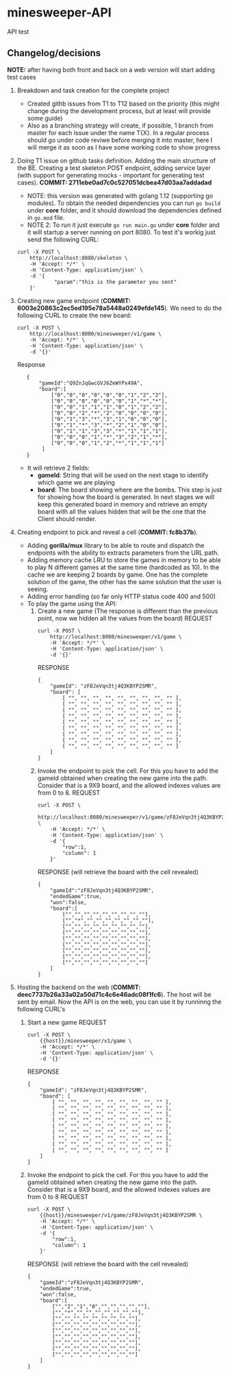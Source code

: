 # minesweeper-API
API test

## Changelog/decisions 
**NOTE:** after having both front and back on a web version will start adding test cases
1. Breakdown and task creation for the complete project
    - Created githb issues from T1 to T12 based on the priority (this might change during the development process, but at least will provide some guide)
    - Also as a branching strategy will create, if possible, 1 branch from master for each issue under the name T{X}. In a regular process should go under code reviwe before merging it into master, here I will merge it as soon as I have some working code to show progress
2. Doing T1 issue on github tasks definition. Adding the main structure of the BE. Creating a test skeleton POST endpoint, adding service layer (with support for generating mocks - important for generating test cases). **COMMIT: 2711ebe0ad7c0c527051dcbea47d03aa7addadad**
    - NOTE: this version was generated with golang 1.12 (supporting go modules). To obtain the needed dependencies you can run `go build` under **core** folder, and it should download the dependencies defined in `go.mod` file. 
    - NOTE 2: To run it just execute `go run main.go` under **core** folder and it will startup a server running on port 8080. To test it's workig just send the following CURL:

    ```
    curl -X POST \
        http://localhost:8080/skeleton \
        -H 'Accept: */*' \
        -H 'Content-Type: application/json' \
        -d '{
	            "param":"this is the parameter you sent"
        }'
    ```
3. Creating new game endpoint (**COMMIT: 6003e20863c2ec5ed195e78a5448a0249efde145**). We need to do the following CURL to create the new board:
    ```
    curl -X POST \
        http://localhost:8080/minesweeper/v1/game \
        -H 'Accept: */*' \
        -H 'Content-Type: application/json' \
        -d '{}'
    ```

    Response

    ```
       {
           "gameId":"Q9ZnJqGwcGVJ6ZeWYPx49A",
           "board":[
               ["0","0","0","0","0","0","1","2","2"],
               ["0","0","0","0","0","0","1","*","*"],
               ["0","0","1","1","1","0","1","2","2"],
               ["0","0","2","*","2","0","0","0","0"],
               ["0","1","3","*","3","1","0","0","0"],
               ["0","1","*","3","*","2","1","0","0"],
               ["0","1","1","3","3","*","1","1","1"],
               ["0","0","0","1","*","3","2","1","*"],
               ["0","0","0","1","2","*","1","1","1"]
            ]
       }
 
    ```

    - It will retrieve 2 fields:
        - **gameId**: String that will be used on the next stage to identify which game we are playing
        - **board**: The board showing where are the bombs. This step is just for showing how the board is generated. In next stages we will keep this generated board in memory and retrieve an empty board with all the values hidden that will be the one that the Client should render.
4. Creating endpoint to pick and reveal a cell (**COMMIT: fc8b37b**). 
    - Adding **gorilla/mux** library to be able to route and dispatch the endpoints with the ability to extracts parameters from the URL path. 
    - Adding memory cache LRU to store the games in memory to be able to play N different games at the same time (hardcoded as 10). In the cache we are keeping 2 boards by game. One has the complete solution of the game, the other has the same solution that the user is seeing.
    - Adding error handling (so far only HTTP status code 400 and 500)
    - To play the game using the API:
        1. Create a new game (The response is different than the previous point, now we hidden all the values from the board)
            REQUEST
            ```
            curl -X POST \
                http://localhost:8080/minesweeper/v1/game \
                -H 'Accept: */*' \
                -H 'Content-Type: application/json' \
                -d '{}'
            ```
            RESPONSE
            ```
            {
                "gameId": "zF8JeVqn3tj4Q3KBYP2SMR",
                "board": [
                    [ "", "", "", "", "", "", "", "", "" ], 
                    [ "", "", "", "", "", "", "", "", "" ], 
                    [ "", "", "", "", "", "", "", "", "" ], 
                    [ "", "", "", "", "", "", "", "", "" ], 
                    [ "", "", "", "", "", "", "", "", "" ],
                    [ "", "", "", "", "", "", "", "", "" ], 
                    [ "", "", "", "", "", "", "", "", "" ], 
                    [ "", "", "", "", "", "", "", "", "" ], 
                    [ "", "", "", "", "", "", "", "", "" ]
                ]
            }
            ```
        2. Invoke the endpoint to pick the cell. For this you have to add the gameId obtained when creating the new game into the path. Consider that is a 9X9 board, and the allowed indexes values are from 0 to 8.
            REQUEST
            ```
            curl -X POST \
                http://localhost:8080/minesweeper/v1/game/zF8JeVqn3tj4Q3KBYP2SMR \
                -H 'Accept: */*' \
                -H 'Content-Type: application/json' \
                -d '{
	                "row":1,
	                "column": 1
                }'    
            ```
            RESPONSE (will retrieve the board with the cell revealed)
            ```
            {
                "gameId":"zF8JeVqn3tj4Q3KBYP2SMR",
                "endedGame":true,
                "won":false,
                "board":[
                    ["","","","","","","","",""],
                    ["","*","","","","","","",""],
                    ["","","","","","","","",""],
                    ["","","","","","","","",""],
                    ["","","","","","","","",""],
                    ["","","","","","","","",""],
                    ["","","","","","","","",""],
                    ["","","","","","","","",""],
                    ["","","","","","","","",""]
                ]
            }
            ```
5. Hosting the backend on the web (**COMMIT: deec7737b26a33a02a50d71c4c6e46adc08f1fc6**). The host will be sent by email. Now the API is on the web, you can use it by runninng the following CURL's    
    1. Start a new game
        REQUEST
        ```
        curl -X POST \
            {{host}}/minesweeper/v1/game \
            -H 'Accept: */*' \
            -H 'Content-Type: application/json' \
            -d '{}'
        ```
        RESPONSE
        ```
        {
            "gameId": "zF8JeVqn3tj4Q3KBYP2SMR",
            "board": [
                [ "", "", "", "", "", "", "", "", "" ], 
                [ "", "", "", "", "", "", "", "", "" ], 
                [ "", "", "", "", "", "", "", "", "" ], 
                [ "", "", "", "", "", "", "", "", "" ], 
                [ "", "", "", "", "", "", "", "", "" ],
                [ "", "", "", "", "", "", "", "", "" ], 
                [ "", "", "", "", "", "", "", "", "" ], 
                [ "", "", "", "", "", "", "", "", "" ], 
                [ "", "", "", "", "", "", "", "", "" ]
            ]
        }
        ```
    2. Invoke the endpoint to pick the cell. For this you have to add the gameId obtained when creating the new game into the path. Consider that is a 9X9 board, and the allowed indexes values are from 0 to 8
        REQUEST
        ```
        curl -X POST \
            {{host}}/minesweeper/v1/game/zF8JeVqn3tj4Q3KBYP2SMR \
            -H 'Accept: */*' \
            -H 'Content-Type: application/json' \
            -d '{
                "row":1,
                "column": 1
            }'    
        ```
        RESPONSE (will retrieve the board with the cell revealed)
        ```
        {
            "gameId":"zF8JeVqn3tj4Q3KBYP2SMR",
            "endedGame":true,
            "won":false,
            "board":[
                ["","2","1","0","","","","",""],
                ["","*","","","","","","",""],
                ["","","","","","","","",""],
                ["","","","","","","","",""],
                ["","","","","","","","",""],
                ["","","","","","","","",""],
                ["","","","","","","","",""],
                ["","","","","","","","",""],
                ["","","","","","","","",""]
            ]
        }
        ```
